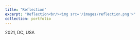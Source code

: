 ```yaml
---
title: "Reflection"
excerpt: "Reflection<br/><img src='/images/reflection.png'>"
collection: portfolio
---
```


2021, DC, USA
